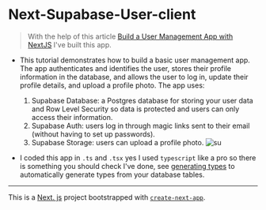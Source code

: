 # Next-Supabase-User-client
> With the help of this article [Build a User Management App with NextJS](https://supabase.com/docs/guides/getting-started/tutorials/with-nextjs) I've built this app.
-  This tutorial demonstrates how to build a basic user management app. The app authenticates and identifies the user, stores their profile information in the database, and allows the user to log in, update their profile details, and upload a profile photo. The app uses:
  
   1. Supabase Database: a Postgres database for storing your user data and Row Level Security so data is protected and users can only access their information.
   1. Supabase Auth: users log in through magic links sent to their email (without having to set up passwords).
   1. Supabase Storage: users can upload a profile photo.
   ![su](https://supabase.com/docs/_next/image?url=%2Fdocs%2Fimg%2Fuser-management-demo.png&w=1920&q=75)

- I coded this app in `.ts` and `.tsx` yes I used `typescript` like a pro so there is something you should check I've done, see [generating types](https://supabase.com/docs/guides/api/rest/generating-types) to automatically generate types from your database tables.

---
This is a [Next. js](https://nextjs.org/) project bootstrapped with [`create-next-app`](https://github.com/vercel/next.js/tree/canary/packages/create-next-app).
